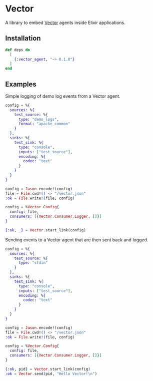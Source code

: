 # Vector

A library to embed [Vector](https://vector.dev/) agents inside Elixir applications.

## Installation

```elixir
def deps do
  [
    {:vector_agent, "~> 0.1.0"}
  ]
end
```

## Examples

Simple logging of demo log events from a Vector agent.

```elixir
config = %{
  sources: %{
    test_source: %{
      type: "demo_logs",
      format: "apache_common"
    }
  },
  sinks: %{
    test_sink: %{
      type: "console",
      inputs: ["test_source"],
      encoding: %{
        codec: "text"
      }
    }
  }
}

config = Jason.encode!(config)
file = File.cwd!() <> "/vector.json"
:ok = File.write!(file, config)

config = %Vector.Config{
  config: file,
  consumers: [{Vector.Consumer.Logger, []}]
}

{:ok, _} = Vector.start_link(config)
```

Sending events to a Vector agent that are then sent back and logged.

```elixir
config = %{
  sources: %{
    test_source: %{
      type: "stdin"
    }
  },
  sinks: %{
    test_sink: %{
      type: "console",
      inputs: ["test_source"],
      encoding: %{
        codec: "text"
      }
    }
  }
}

config = Jason.encode!(config)
file = File.cwd!() <> "/vector.json"
:ok = File.write!(file, config)

config = %Vector.Config{
  config: file,
  consumers: [{Vector.Consumer.Logger, []}]
}

{:ok, pid} = Vector.start_link(config)
:ok = Vector.send(pid, "Hello Vector!\n")
```

